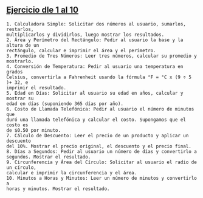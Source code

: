 ## [Ejercicio dle 1 al 10](./1_10)

    1. Calculadora Simple: Solicitar dos números al usuario, sumarlos, restarlos,
    multiplicarlos y dividirlos, luego mostrar los resultados.
    2. Área y Perímetro del Rectángulo: Pedir al usuario la base y la altura de un
    rectángulo, calcular e imprimir el área y el perímetro.
    3. Promedio de Tres Números: Leer tres números, calcular su promedio y
    mostrarlo.
    4. Conversión de Temperatura: Pedir al usuario una temperatura en grados
    Celsius, convertirla a Fahrenheit usando la fórmula °F = °C x (9 ÷ 5 )+ 32, e
    imprimir el resultado.
    5. Edad en Días: Solicitar al usuario su edad en años, calcular y mostrar su
    edad en días (suponiendo 365 días por año).
    6. Costo de Llamada Telefónica: Pedir al usuario el número de minutos que
    duró una llamada telefónica y calcular el costo. Supongamos que el costo es
    de $0.50 por minuto.
    7. Cálculo de Descuento: Leer el precio de un producto y aplicar un descuento
    del 10%. Mostrar el precio original, el descuento y el precio final.
    8. Días a Segundos: Pedir al usuario un número de días y convertirlo a
    segundos. Mostrar el resultado.
    9. Circunferencia y Área del Círculo: Solicitar al usuario el radio de un círculo,
    calcular e imprimir la circunferencia y el área.
    10. Minutos a Horas y Minutos: Leer un número de minutos y convertirlo a
    horas y minutos. Mostrar el resultado.